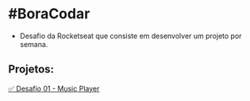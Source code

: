 # #BoraCodar
- Desafio da Rocketseat que consiste em desenvolver um projeto por semana.

## Projetos:
<a href="https://gabriel-adsv.github.io/desafio01-music-player/" target="_blank">✅ Desafio 01 - Music Player</a><br>

